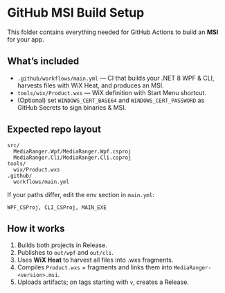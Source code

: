 # GitHub MSI Build Setup

This folder contains everything needed for GitHub Actions to build an **MSI** for your app.

## What’s included
- `.github/workflows/main.yml` — CI that builds your .NET 8 WPF & CLI, harvests files with WiX Heat, and produces an MSI.
- `tools/wix/Product.wxs` — WiX definition with Start Menu shortcut.
- (Optional) set `WINDOWS_CERT_BASE64` and `WINDOWS_CERT_PASSWORD` as GitHub Secrets to sign binaries & MSI.

## Expected repo layout
```
src/
  MediaRanger.Wpf/MediaRanger.Wpf.csproj
  MediaRanger.Cli/MediaRanger.Cli.csproj
tools/
  wix/Product.wxs
.github/
  workflows/main.yml
```

If your paths differ, edit the env section in `main.yml`:
```
WPF_CSProj, CLI_CSProj, MAIN_EXE
```

## How it works
1. Builds both projects in Release.
2. Publishes to `out/wpf` and `out/cli`.
3. Uses **WiX Heat** to harvest all files into .wxs fragments.
4. Compiles `Product.wxs` + fragments and links them into `MediaRanger-<version>.msi`.
5. Uploads artifacts; on tags starting with `v`, creates a Release.

